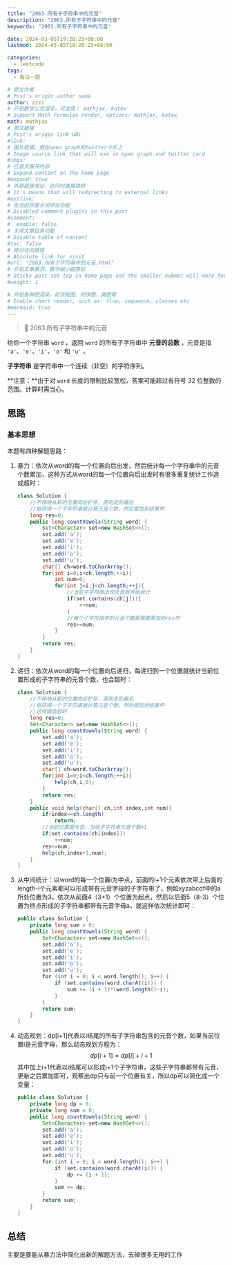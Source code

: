 ```yaml
---
title: "2063.所有子字符串中的元音"
description: "2063.所有子字符串中的元音"
keywords: "2063.所有子字符串中的元音"

date: 2024-03-05T19:20:25+08:00
lastmod: 2024-03-05T19:20:25+08:00

categories:
  - leetcode
tags:
  - 每日一题

# 原文作者
# Post's origin author name
author: zzzi
# 开启数学公式渲染，可选值： mathjax, katex
# Support Math Formulas render, options: mathjax, katex
math: mathjax
# 原文链接
# Post's origin link URL
#link:
# 图片链接，用在open graph和twitter卡片上
# Image source link that will use in open graph and twitter card
#imgs:
# 在首页展开内容
# Expand content on the home page
#expand: true
# 外部链接地址，访问时直接跳转
# It's means that will redirecting to external links
#extlink:
# 在当前页面关闭评论功能
# Disabled comment plugins in this post
#comment:
#  enable: false
# 关闭文章目录功能
# Disable table of content
#toc: false
# 绝对访问路径
# Absolute link for visit
#url: "2063.所有子字符串中的元音.html"
# 开启文章置顶，数字越小越靠前
# Sticky post set-top in home page and the smaller nubmer will more forward.
#weight: 1

# 开启各种图渲染，如流程图、时序图、类图等
# Enable chart render, such as: flow, sequence, classes etc
#mermaid: true
---
```


> 🏁 2063.所有子字符串中的元音

给你一个字符串 `word` ，返回 `word` 的所有子字符串中 **元音的总数** ，元音是指 `'a'`、`'e'`*、*`'i'`*、*`'o'` 和 `'u'` *。*

**子字符串** 是字符串中一个连续（非空）的字符序列。

**注意：**由于对 `word` 长度的限制比较宽松，答案可能超过有符号 32 位整数的范围。计算时需当心。

<!--more-->

## 思路

### 基本思想

本题有四种解题思路：

1. 暴力：依次从word的每一个位置向后出发，然后统计每一个字符串中的元音个数累加，这种方式从word的每一个位置向后出发时有很多重复统计工作造成超时：

   ```java
   class Solution {
       //不停地从新的位置向后扩张，直到走到最后
       //每获得一个子字符串就计算元音个数，然后累加到结果中
       long res=0;
       public long countVowels(String word) {
           Set<Character> set=new HashSet<>();
           set.add('a');
           set.add('e');
           set.add('i');
           set.add('o');
           set.add('u');
           char[] ch=word.toCharArray();
           for(int i=0;i<ch.length;++i){
               int num=0;
               for(int j=i;j<ch.length;++j){
                   //当前子字符串出现元音就开始统计
                   if(set.contains(ch[j])){
                       ++num;
                   }
                   //每个子字符串中的元音个数都需要累加到res中
                   res+=num;
               }
           }
           return res;
       }
   }
   ```

2. 递归：依次从word的每一个位置向后递归，每递归到一个位置就统计当前位置形成的子字符串的元音个数，也会超时：

   ```java
   class Solution {
       //不停地从新的位置向后扩张，直到走到最后
       //每获得一个子字符串就计算元音个数，然后累加到结果中
       //这样做会超时
       long res=0;
       Set<Character> set=new HashSet<>();
       public long countVowels(String word) {
           set.add('a');
           set.add('e');
           set.add('i');
           set.add('o');
           set.add('u');
           char[] ch=word.toCharArray();
           for(int i=0;i<ch.length;++i){
               help(ch,i,0);
           }
           return res;
       }
       public void help(char[] ch,int index,int num){
           if(index==ch.length)
               return;
           //当前位置是元音，当前子字符串元音个数+1
           if(set.contains(ch[index]))
               ++num;
           res+=num;
           help(ch,index+1,num);
       }
   }
   ```

3. 从中间统计：以word的每一个位置i为中点，前面的i+1个元素依次带上后面的length-i个元素都可以形成带有元音字母的子字符串了，例如xyzabcdf中的a所处位置为3，依次从前面4（3+1）个位置为起点，然后以后面5（8-3）个位置为终点形成的子字符串都带有元音字母a，就这样依次统计即可：

   ```JAVA
   public class Solution {
       private long sum = 0;
       public long countVowels(String word) {
           Set<Character> set=new HashSet<>();
           set.add('a');
           set.add('e');
           set.add('i');
           set.add('o');
           set.add('u');
           for (int i = 0; i < word.length(); i++) {
               if (set.contains(word.charAt(i))) {
                   sum += (i + 1)*(word.length()-i);
               } 
           }
           return sum;
       }
   }
   ```

4. 动态规划：dp[i+1]代表以i结尾的所有子字符串包含的元音个数，如果当前位置i是元音字母，那么动态规划方程为：
   $$
   dp[i+1]=dp[i]+i+1
   $$
   其中加上i+1代表以i结尾可以形成i+1个子字符串，这些子字符串都带有元音，更新之后累加即可，观察出dp只与前一个位置有关，所以dp可以简化成一个变量：

   ```java
   public class Solution {
       private long dp = 0;
       private long sum = 0;
       public long countVowels(String word) {
           Set<Character> set=new HashSet<>();
           set.add('a');
           set.add('e');
           set.add('i');
           set.add('o');
           set.add('u');
           for (int i = 0; i < word.length(); i++) {
               if (set.contains(word.charAt(i))) {
                   dp += (i + 1);
               } 
               sum += dp;
           }
           return sum;
       }
   }
   ```

## 总结

主要是要能从暴力法中简化出新的解题方法，去掉很多无用的工作
